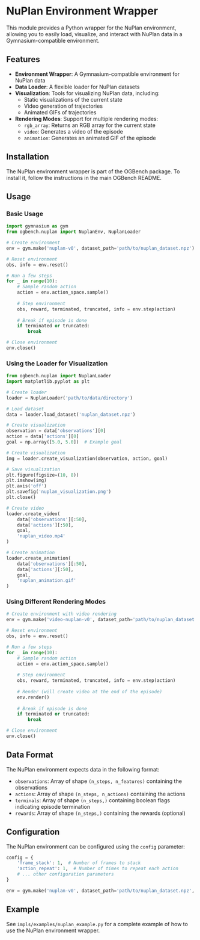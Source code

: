 # NuPlan Environment Wrapper

This module provides a Python wrapper for the NuPlan environment, allowing you to easily load, visualize, and interact with NuPlan data in a Gymnasium-compatible environment.

## Features

- **Environment Wrapper**: A Gymnasium-compatible environment for NuPlan data
- **Data Loader**: A flexible loader for NuPlan datasets
- **Visualization**: Tools for visualizing NuPlan data, including:
  - Static visualizations of the current state
  - Video generation of trajectories
  - Animated GIFs of trajectories
- **Rendering Modes**: Support for multiple rendering modes:
  - `rgb_array`: Returns an RGB array for the current state
  - `video`: Generates a video of the episode
  - `animation`: Generates an animated GIF of the episode

## Installation

The NuPlan environment wrapper is part of the OGBench package. To install it, follow the instructions in the main OGBench README.

## Usage

### Basic Usage

```python
import gymnasium as gym
from ogbench.nuplan import NuplanEnv, NuplanLoader

# Create environment
env = gym.make('nuplan-v0', dataset_path='path/to/nuplan_dataset.npz')

# Reset environment
obs, info = env.reset()

# Run a few steps
for _ in range(10):
    # Sample random action
    action = env.action_space.sample()
    
    # Step environment
    obs, reward, terminated, truncated, info = env.step(action)
    
    # Break if episode is done
    if terminated or truncated:
        break

# Close environment
env.close()
```

### Using the Loader for Visualization

```python
from ogbench.nuplan import NuplanLoader
import matplotlib.pyplot as plt

# Create loader
loader = NuplanLoader('path/to/data/directory')

# Load dataset
data = loader.load_dataset('nuplan_dataset.npz')

# Create visualization
observation = data['observations'][0]
action = data['actions'][0]
goal = np.array([5.0, 5.0])  # Example goal

# Create visualization
img = loader.create_visualization(observation, action, goal)

# Save visualization
plt.figure(figsize=(10, 8))
plt.imshow(img)
plt.axis('off')
plt.savefig('nuplan_visualization.png')
plt.close()

# Create video
loader.create_video(
    data['observations'][:50], 
    data['actions'][:50], 
    goal,
    'nuplan_video.mp4'
)

# Create animation
loader.create_animation(
    data['observations'][:50], 
    data['actions'][:50], 
    goal,
    'nuplan_animation.gif'
)
```

### Using Different Rendering Modes

```python
# Create environment with video rendering
env = gym.make('video-nuplan-v0', dataset_path='path/to/nuplan_dataset.npz')

# Reset environment
obs, info = env.reset()

# Run a few steps
for _ in range(10):
    # Sample random action
    action = env.action_space.sample()
    
    # Step environment
    obs, reward, terminated, truncated, info = env.step(action)
    
    # Render (will create video at the end of the episode)
    env.render()
    
    # Break if episode is done
    if terminated or truncated:
        break

# Close environment
env.close()
```

## Data Format

The NuPlan environment expects data in the following format:

- `observations`: Array of shape `(n_steps, n_features)` containing the observations
- `actions`: Array of shape `(n_steps, n_actions)` containing the actions
- `terminals`: Array of shape `(n_steps,)` containing boolean flags indicating episode termination
- `rewards`: Array of shape `(n_steps,)` containing the rewards (optional)

## Configuration

The NuPlan environment can be configured using the `config` parameter:

```python
config = {
    'frame_stack': 1,  # Number of frames to stack
    'action_repeat': 1,  # Number of times to repeat each action
    # ... other configuration parameters
}

env = gym.make('nuplan-v0', dataset_path='path/to/nuplan_dataset.npz', config=config)
```

## Example

See `impls/examples/nuplan_example.py` for a complete example of how to use the NuPlan environment wrapper. 